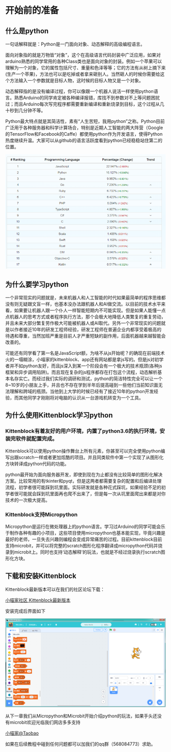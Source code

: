 # 开始前的准备

## 什么是python

一句话解释就是：Python是一门面向对象、动态解释的高级编程语言。

面向对象指的就是万物皆“对象”，这个在高级语言代码封装中广泛应用，如果对arduino熟悉的同学常用的各种Class类也是面向对象的封装。例如一个苹果可以理解为一个对象，它的属性包括尺寸、重量和色泽等等；它的方法有从树上摘下来(生产一个苹果)，方法也可以是吃掉或者拿来砸别人。当然砸人的时候你需要给这个方法输入一个参数就是目标人物，这时候的目标人物又是一个对象。

动态解释指的是没有编译过程，你可以像跟一个机器人说活一样使用python语言。熟悉Arduino的同学肯定被各种编译报错，库找不到参数对不上等问题困扰过；而且Arduino每次写完程序都需要重新编译和重新烧录到目标，这个过程从几十秒到几分钟不等。

Python最大特点就是其简洁性，素有“人生苦短，我用python”之称。Python目前广泛用于各种服务器和科学计算场合，特别是近期人工智能的两大阵营（Google的TensorFlow和Facebook的Caffe）都使用python作为开发语言，使得Python热度继续升温。大家可以从github的语言活跃度看到python已经稳稳站住第二的位置。

![](./images/c1_01.png)

## 为什么要学习python

一个非常现实的问题就是，未来机器人和人工智能的时代如果最简单的程序思维都没有则无疑跟文盲一样，也基本没办法跟机器人和AI做交流。以目前的技术水平来看，如果要让机器人跟一个仆人一样智能短期内不可能实现。但是如果人能懂一点点机器人的思考方式或者程序执行方法，那个会极大地降低人类繁复的重复劳动，并且未来大部分繁复劳作极大可能被机器人或AI取代。另外一个非常现实的问题就是以作者接近10年的研发工程师经验，研发工程师在普遍企业内都享受着极高的待遇和尊重，当然加班严重是目前人才严重短缺的副作用，后面机器越来越智能会改善的。

可能还有同学看了第一名是JavaScript额，为啥不从js开始呢？的确现在前端技术火的一塌糊涂，小喵家的kittenblock、app还有网站都是拿js写的。但是js对初学者并不如python友好，而且js深入到某一个阶段会有一个极大的技术瓶颈(各种js框架和异步调用陷阱)。而且现在复杂的js程序都存在打包这个流程，动态解析基本名存实亡。而经过我们实际的调研和测试，python的简洁特性完全可以让一个8~10岁的小朋友上手，并且也不存在学到半年后提高碰到一些他们当前知识面无法理解和跨域的瓶颈。当他到上大学的时候已经有了接近10年的python开发经验，而其他同学才刚刚将对电脑的认识从一台游戏机转变为一个工具。

## 为什么使用Kittenblock学习python

### Kittenblock有着友好的用户环境，内置了python3.6的执行环境，安装完软件就配置完成。

Kittenblock可以使用python操作舞台上所有元素，你甚至可以完全使用python编写出跟scratch一样或者更加炫酷的项目。并且同类软件中第一个实现了从图形化方块转译成python代码的功能。

python最开始为面向服务器开发，即使到现在为止都没有比较简单的图形化解决方案。比较常用的有tkinter和pyqt，但是这两者都需要复杂的配置和后编译处理流程，初学者很可能踩到坑里面。实际研发就是各种花式踩坑，如果经验不足的初学者很可能就会踩到坑里面再也爬不出来了，但是每一次从坑里面爬出来都是对你技术的一次极大提高。


### Kittenblock支持Micropython

Micropython是运行在微处理器上的python语言。学习过Arduino的同学可能会乐于制作各种有趣的小项目，这些项目使用micropython也基本能实现，毕竟兴趣是最好的老师，一旦失去兴趣则编程会变成异常痛苦的过程。目前kittenblock目前支持microbit，并可以将完整的scratch图形化程序翻译成micropython代码并烧录到microbit上。同时也支持‘动态解释’的玩法，也就是不经过烧录执行scratch图形化方块。


## 下载和安装Kittenblock
 
Kittenblock最新版本可以在我们的社区论坛下载：

[小喵家社区 Kittenblock最新版本](http://kittenbot.cn/bbs/forum.php?mod=viewthread&tid=115)

安装完成后界面如下

![](./images/c1_02.png)


从下一章我们从Micropython和Microbit开始介绍python的玩法，如果手头还没有microbit欢迎光临我们网店多多支持

[小喵家@Taobao](https://kittenbot.taobao.com/)

如果在后续教程中碰到任何问题都可以加我们的qq群（568084773）求助。
